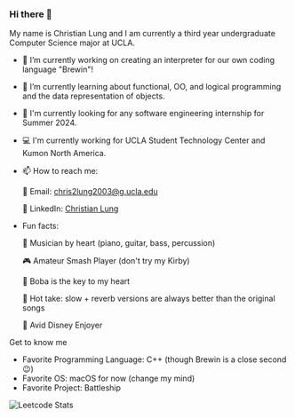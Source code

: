 ### Hi there 👋

<!--
**christianlung/christianlung** is a ✨ _special_ ✨ repository because its `README.md` (this file) appears on your GitHub profile.
-->

My name is Christian Lung and I am currently a third year undergraduate Computer Science major at UCLA.
- 🔭 I’m currently working on creating an interpreter for our own coding language "Brewin"!
- 🌱 I’m currently learning about functional, OO, and logical programming and the data representation of objects.
- 🔎 I'm currently looking for any software engineering internship for Summer 2024.
- 💻 I'm currently working for UCLA Student Technology Center and Kumon North America.
- 📫 How to reach me:

     📩 Email: chris2lung2003@g.ucla.edu
  
     👔 LinkedIn: [Christian Lung](https://www.linkedin.com/in/christian-lung/)
  
- Fun facts:

     🎹 Musician by heart (piano, guitar, bass, percussion)
  
     🎮 Amateur Smash Player (don't try my Kirby)
  
     🧋 Boba is the key to my heart
  
     🎵 Hot take: slow + reverb versions are always better than the original songs
  
     🏰 Avid Disney Enjoyer

Get to know me
- Favorite Programming Language: C++ (though Brewin is a close second 😉)
- Favorite OS: macOS for now (change my mind)
- Favorite Project: Battleship

![Leetcode Stats](https://leetcard.jacoblin.cool/christianlung)

